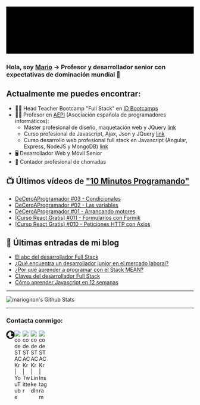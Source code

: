 ![Banner](./images/banner.gif)

### Hola, soy [Mario][website] -> Profesor y desarrollador senior con expectativas de dominación mundial 👋

## Actualmente me puedes encontrar:
- 👨‍🏫 Head Teacher Bootcamp "Full Stack" en [ID Bootcamps][idbootcamps]
- 👨‍💻 Profesor en [AEPI][aepi] (Asociación española de programadores informáticos):
    - Máster profesional de diseño, maquetación web y JQuery [link](https://asociacionaepi.es/curso-profesional-diseno-web/)
    - Curso profesional de Javascript, Ajax, Json y JQuery [link](https://asociacionaepi.es/curso-de-javascript-ajax-json-jquery)
    - Curso desarrollo web profesional full stack en Javascript (Angular, Express, NodeJS y MongoDB) [link](https://asociacionaepi.es/curso-desarrollo-web-profesional-fullstack-con-javascript/)
- 🖥 Desarrollador Web y Móvil Senior
- 🎤 Contador profesional de chorradas

## 📺 Últimos vídeos de ["10 Minutos Programando"][youtube]
<!-- YOUTUBE:START -->
- [DeCeroAProgramador #03 - Condicionales](https://www.youtube.com/watch?v=KS69b8WfLH0)
- [DeCeroAProgramador #02 - Las variables](https://www.youtube.com/watch?v=9I2XAvT9nsE)
- [DeCeroAProgramador #01 - Arrancando motores](https://www.youtube.com/watch?v=hkRHHlJc0CM)
- [[Curso React Gratis] #011 - Formularios con Formik](https://www.youtube.com/watch?v=bdnrN_WtHfM)
- [[Curso React Gratis] #010 - Peticiones HTTP con Axios](https://www.youtube.com/watch?v=KDggIH-lgeU)
<!-- YOUTUBE:END -->

## 📝 Últimas entradas de mi blog
<!-- BLOG-POST-LIST:START -->
- [El abc del desarrollador Full Stack](https://mariogiron.com/11-el-abc-del-desarrollador-full-stack/)
- [¿Qué encuentra un desarrollador junior en el mercado laboral?](https://mariogiron.com/10-que-encuentra-un-desarrollador-junior-en-el-marcado-laboral/)
- [¿Por qué aprender a programar con el Stack MEAN?](https://mariogiron.com/9-aprender-programar-con-mean/)
- [Claves del desarrollador Full Stack](https://mariogiron.com/8-claves-desarrollador-full-stack/)
- [Cómo aprender Javascript en 12 semanas](https://mariogiron.com/7-como-aprender-javascript-12-semanas/)
<!-- BLOG-POST-LIST:END -->

---

<img alt="mariogiron's Github Stats" src="https://github-readme-stats.vercel.app/api?username=mariogiron&show_icons=true&hide_border=true" />

---

### Contacta conmigo:

[<img align="left" alt="codeSTACKr.com" width="22px" src="https://raw.githubusercontent.com/iconic/open-iconic/master/svg/globe.svg" />][website]
[<img align="left" alt="codeSTACKr | YouTube" width="22px" src="https://cdn.jsdelivr.net/npm/simple-icons@v3/icons/youtube.svg" />][youtube]
[<img align="left" alt="codeSTACKr | Twitter" width="22px" src="https://cdn.jsdelivr.net/npm/simple-icons@v3/icons/twitter.svg" />][twitter]
[<img align="left" alt="codeSTACKr | LinkedIn" width="22px" src="https://cdn.jsdelivr.net/npm/simple-icons@v3/icons/linkedin.svg" />][linkedin]
[<img align="left" alt="codeSTACKr | Instagram" width="22px" src="https://cdn.jsdelivr.net/npm/simple-icons@v3/icons/instagram.svg" />][instagram]

[website]: http://www.mariogiron.com
[idbootcamps]: https://iddigitalschool.com/bootcamps/
[aepi]: https://asociacionaepi.es/
[youtube]: https://www.youtube.com/channel/UC0fQ577yKrm1s8tT67Afu_w
[twitter]: http://www.twitter.com/m_giron
[linkedin]: https://www.linkedin.com/in/mariogironm/
[instagram]: https://www.instagram.com/mariogiron/